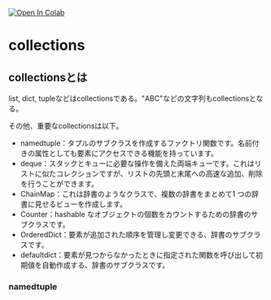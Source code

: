 <a href="https://colab.research.google.com/github/nokomoro3/book-ml-transformers/blob/main/ml-transformers-chap01-introduction.ipynb" target="_parent"><img src="https://colab.research.google.com/assets/colab-badge.svg" alt="Open In Colab"/></a>

# collections

## collectionsとは

list, dict, tupleなどはcollectionsである。"ABC"などの文字列もcollectionsとなる。

その他、重要なcollectionsは以下。

- namedtuple：タプルのサブクラスを作成するファクトリ関数です。名前付きの属性としても要素にアクセスできる機能を持っています。
- deque：スタックとキューに必要な操作を備えた両端キューです。これはリストに似たコレクションですが、リストの先頭と末尾への高速な追加、削除を行うことができます。
- ChainMap：これは辞書のようなクラスで、複数の辞書をまとめて1 つの辞書に見せるビューを作成します。
- Counter：hashable なオブジェクトの個数をカウントするための辞書のサブクラスです。
- OrderedDict：要素が追加された順序を管理し変更できる、辞書のサブクラスです。
- defaultdict：要素が見つからなかったときに指定された関数を呼び出して初期値を自動作成する、辞書のサブクラスです。

### namedtuple
